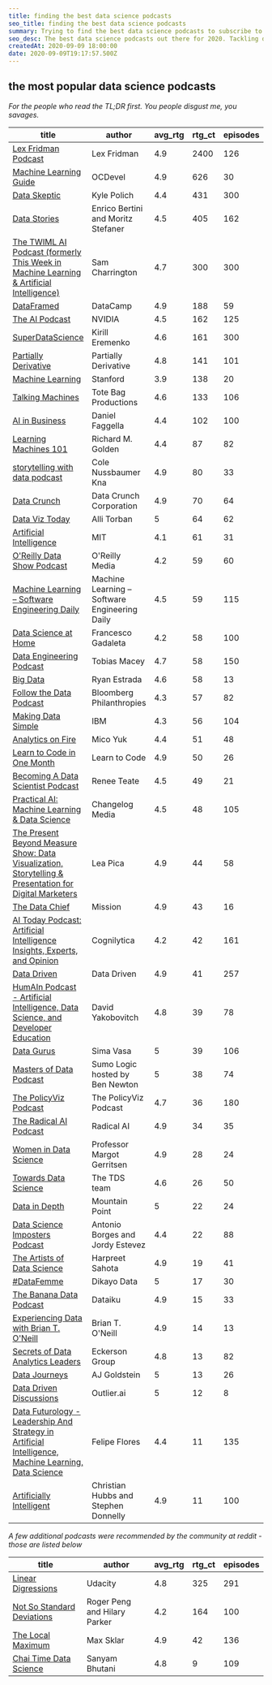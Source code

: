 ```yaml
---
title: finding the best data science podcasts
seo_title: finding the best data science podcasts
summary: Trying to find the best data science podcasts to subscribe to. With Data Science! . 
seo_desc: The best data science podcasts out there for 2020. Tackling data science, data engineering, data analytics, and data visualization
createdAt: 2020-09-09 18:00:00
date: 2020-09-09T19:17:57.500Z
---
```


## the most popular data science podcasts

*For the people who read the TL;DR first. You people disgust me, you savages.*

| title | author | avg_rtg | rtg_ct | episodes | 
|------------|--------------|---------|--------|----------| 
| [Lex Fridman Podcast](https://podcasts.apple.com/us/podcast/lex-fridman-podcast/id1434243584) | Lex Fridman | 4.9 | 2400 | 126 | 
| [Machine Learning Guide](https://podcasts.apple.com/us/podcast/machine-learning-guide/id1204521130) | OCDevel | 4.9 | 626 | 30 | 
| [Data Skeptic](https://podcasts.apple.com/us/podcast/data-skeptic/id890348705) | Kyle Polich | 4.4 | 431 | 300 | 
| [Data Stories](https://podcasts.apple.com/us/podcast/data-stories/id502854960) | Enrico Bertini and Moritz Stefaner | 4.5 | 405 | 162 | 
| [The TWIML AI Podcast (formerly This Week in Machine Learning & Artificial Intelligence)](https://podcasts.apple.com/us/podcast/twiml-ai-podcast-formerly-this-week-in-machine-learning/id1116303051) | Sam Charrington | 4.7 | 300 | 300 | 
| [DataFramed](https://podcasts.apple.com/us/podcast/dataframed/id1336150688) | DataCamp | 4.9 | 188 | 59 | 
| [The AI Podcast](https://podcasts.apple.com/us/podcast/the-ai-podcast/id1186480811) | NVIDIA | 4.5 | 162 | 125 | 
| [SuperDataScience](https://podcasts.apple.com/us/podcast/superdatascience/id1163599059) | Kirill Eremenko | 4.6 | 161 | 300 | 
| [Partially Derivative](https://podcasts.apple.com/us/podcast/partially-derivative/id942048597) | Partially Derivative | 4.8 | 141 | 101 | 
| [Machine Learning](https://podcasts.apple.com/us/podcast/machine-learning/id384233048) | Stanford | 3.9 | 138 | 20 | 
| [Talking Machines](https://podcasts.apple.com/us/podcast/talking-machines/id955198749) | Tote Bag Productions | 4.6 | 133 | 106 | 
| [AI in Business](https://podcasts.apple.com/us/podcast/ai-in-business/id670771965) | Daniel Faggella | 4.4 | 102 | 100 | 
| [Learning Machines 101](https://podcasts.apple.com/us/podcast/learning-machines-101/id892779679) | Richard M. Golden | 4.4 | 87 | 82 | 
| [storytelling with data podcast](https://podcasts.apple.com/us/podcast/storytelling-with-data-podcast/id1318029970) | Cole Nussbaumer Kna | 4.9 | 80 | 33 | 
| [Data Crunch](https://podcasts.apple.com/us/podcast/data-crunch/id1165189603) | Data Crunch Corporation | 4.9 | 70 | 64 | 
| [Data Viz Today](https://podcasts.apple.com/us/podcast/data-viz-today/id1352837603) | Alli Torban | 5 | 64 | 62 | 
| [Artificial Intelligence](https://podcasts.apple.com/us/podcast/artificial-intelligence/id765641080) | MIT | 4.1 | 61 | 31 | 
| [O'Reilly Data Show Podcast](https://podcasts.apple.com/us/podcast/oreilly-data-show-podcast/id944929220) | O'Reilly Media | 4.2 | 59 | 60 | 
| [Machine Learning – Software Engineering Daily](https://podcasts.apple.com/us/podcast/machine-learning-software-engineering-daily/id1230807136) | Machine Learning – Software Engineering Daily | 4.5 | 59 | 115 | 
| [Data Science at Home](https://podcasts.apple.com/us/podcast/data-science-at-home/id1069871378) | Francesco Gadaleta | 4.2 | 58 | 100 | 
| [Data Engineering Podcast](https://podcasts.apple.com/us/podcast/data-engineering-podcast/id1193040557) | Tobias Macey | 4.7 | 58 | 150 | 
| [Big Data](https://podcasts.apple.com/us/podcast/big-data/id1148791298) | Ryan Estrada | 4.6 | 58 | 13 | 
| [Follow the Data Podcast](https://podcasts.apple.com/us/podcast/follow-the-data-podcast/id1104371750) | Bloomberg Philanthropies | 4.3 | 57 | 82 | 
| [Making Data Simple](https://podcasts.apple.com/us/podcast/making-data-simple/id605818735) | IBM | 4.3 | 56 | 104 | 
| [Analytics on Fire](https://podcasts.apple.com/us/podcast/analytics-on-fire/id1088683533) | Mico Yuk | 4.4 | 51 | 48 | 
| [Learn to Code in One Month](https://podcasts.apple.com/us/podcast/learn-to-code-in-one-month/id1460397186) | Learn to Code | 4.9 | 50 | 26 | 
| [Becoming A Data Scientist Podcast](https://podcasts.apple.com/us/podcast/becoming-a-data-scientist-podcast/id1076448558) | Renee Teate | 4.5 | 49 | 21 | 
| [Practical AI: Machine Learning & Data Science](https://podcasts.apple.com/us/podcast/practical-ai-machine-learning-data-science/id1406537385) | Changelog Media | 4.5 | 48 | 105 | 
| [The Present Beyond Measure Show: Data Visualization, Storytelling & Presentation for Digital Marketers](https://podcasts.apple.com/us/podcast/present-beyond-measure-show-data-visualization-storytelling/id1029765276) | Lea Pica | 4.9 | 44 | 58 | 
| [The Data Chief](https://podcasts.apple.com/us/podcast/the-data-chief/id1509495585) | Mission | 4.9 | 43 | 16 | 
| [AI Today Podcast: Artificial Intelligence Insights, Experts, and Opinion](https://podcasts.apple.com/us/podcast/ai-today-podcast-artificial-intelligence-insights-experts/id1279927057) | Cognilytica | 4.2 | 42 | 161 | 
| [Data Driven](https://podcasts.apple.com/us/podcast/data-driven/id1241441038) | Data Driven | 4.9 | 41 | 257 | 
| [HumAIn Podcast - Artificial Intelligence, Data Science, and Developer Education](https://podcasts.apple.com/us/podcast/humain-podcast-artificial-intelligence-data-science/id1452117009) | David Yakobovitch | 4.8 | 39 | 78 | 
| [Data Gurus](https://podcasts.apple.com/us/podcast/data-gurus/id1351574994) | Sima Vasa | 5 | 39 | 106 | 
| [Masters of Data Podcast](https://podcasts.apple.com/us/podcast/masters-of-data-podcast/id1363415303) | Sumo Logic hosted by Ben Newton | 5 | 38 | 74 | 
| [The PolicyViz Podcast](https://podcasts.apple.com/us/podcast/the-policyviz-podcast/id982966091) | The PolicyViz Podcast | 4.7 | 36 | 180 | 
| [The Radical AI Podcast](https://podcasts.apple.com/us/podcast/the-radical-ai-podcast/id1505229145) | Radical AI | 4.9 | 34 | 35 | 
| [Women in Data Science](https://podcasts.apple.com/us/podcast/women-in-data-science/id1440076586) | Professor Margot Gerritsen | 4.9 | 28 | 24 | 
| [Towards Data Science](https://podcasts.apple.com/us/podcast/towards-data-science/id1470952338) | The TDS team | 4.6 | 26 | 50 | 
| [Data in Depth](https://podcasts.apple.com/us/podcast/data-in-depth/id1468304417) | Mountain Point | 5 | 22 | 24 | 
| [Data Science Imposters Podcast](https://podcasts.apple.com/us/podcast/data-science-imposters-podcast/id1249728040) | Antonio Borges and Jordy Estevez | 4.4 | 22 | 88 | 
| [The Artists of Data Science](https://podcasts.apple.com/us/podcast/the-artists-of-data-science/id1506968775) | Harpreet Sahota | 4.9 | 19 | 41 | 
| [#DataFemme](https://podcasts.apple.com/us/podcast/datafemme/id1484529990) | Dikayo Data | 5 | 17 | 30 | 
| [The Banana Data Podcast](https://podcasts.apple.com/us/podcast/the-banana-data-podcast/id1463103655) | Dataiku | 4.9 | 15 | 33 | 
| [Experiencing Data with Brian T. O'Neill](https://podcasts.apple.com/us/podcast/experiencing-data-with-brian-t-oneill/id1444887095) | Brian T. O'Neill | 4.9 | 14 | 13 | 
| [Secrets of Data Analytics Leaders](https://podcasts.apple.com/us/podcast/secrets-of-data-analytics-leaders/id1334792097) | Eckerson Group | 4.8 | 13 | 82 | 
| [Data Journeys](https://podcasts.apple.com/us/podcast/data-journeys/id1358963399) | AJ Goldstein | 5 | 13 | 26 | 
| [Data Driven Discussions](https://podcasts.apple.com/us/podcast/data-driven-discussions/id1258339160) | Outlier.ai | 5 | 12 | 8 | 
| [Data Futurology - Leadership And Strategy in Artificial Intelligence, Machine Learning, Data Science](https://podcasts.apple.com/us/podcast/data-futurology-leadership-strategy-in-artificial-intelligence/id1385051346) | Felipe Flores | 4.4 | 11 | 135 | 
| [Artificially Intelligent](https://podcasts.apple.com/us/podcast/artificially-intelligent/id1223852506) | Christian Hubbs and Stephen Donnelly | 4.9 | 11 | 100 | 

*A few additional podcasts were recommended by the community at reddit - those are listed below*

| title | author | avg_rtg | rtg_ct | episodes | 
|--------|---------|---------|--------|----------| 
| [Linear Digressions](https://podcasts.apple.com/us/podcast/linear-digressions/id941219323) | Udacity | 4.8 | 325 | 291 | 
| [Not So Standard Deviations](https://podcasts.apple.com/us/podcast/not-so-standard-deviations/id1040614570) | Roger Peng and Hilary Parker | 4.2 | 164 | 100 | 
| [The Local Maximum](https://podcasts.apple.com/us/podcast/the-local-maximum/id1344107244) | Max Sklar | 4.9 | 42 | 136 | 
| [Chai Time Data Science](https://podcasts.apple.com/us/podcast/chai-time-data-science/id1473685440) | Sanyam Bhutani | 4.8 | 9 | 109 | 
